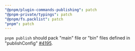 ```yaml
---
"@pnpm/plugin-commands-publishing": patch
"@pnpm-private/typings": patch
"@pnpm/fs.packlist": patch
"pnpm": patch
---
```


`pnpm publish` should pack "main" file or "bin" files defined in "publishConfig" [#4195](https://github.com/pnpm/pnpm/issues/4195).
